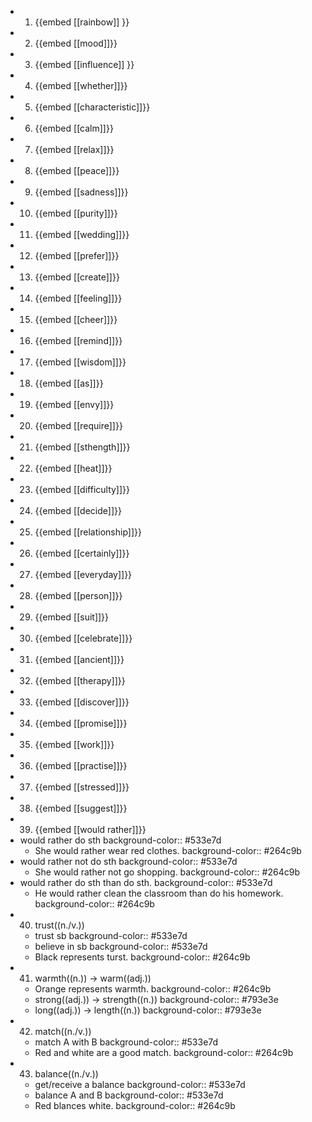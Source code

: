 -
  1. {{embed [[rainbow]] }}
-
  2. {{embed [[mood]]}}
-
  3. {{embed [[influence]] }}
-
  4. {{embed [[whether]]}}
-
  5. {{embed [[characteristic]]}}
-
  6. {{embed [[calm]]}}
-
  7. {{embed [[relax]]}}
-
  8. {{embed [[peace]]}}
-
  9. {{embed [[sadness]]}}
-
  10. {{embed [[purity]]}}
-
  11. {{embed [[wedding]]}}
-
  12. {{embed [[prefer]]}}
-
  13. {{embed [[create]]}}
-
  14. {{embed [[feeling]]}}
-
  15. {{embed [[cheer]]}}
-
  16. {{embed [[remind]]}}
-
  17. {{embed [[wisdom]]}}
-
  18. {{embed [[as]]}}
-
  19. {{embed [[envy]]}}
-
  20. {{embed [[require]]}}
-
  21. {{embed [[sthength]]}}
-
  22. {{embed [[heat]]}}
-
  23. {{embed [[difficulty]]}}
-
  24. {{embed [[decide]]}}
-
  25. {{embed [[relationship]]}}
-
  26. {{embed [[certainly]]}}
-
  27. {{embed [[everyday]]}}
-
  28. {{embed [[person]]}}
-
  29. {{embed [[suit]]}}
-
  30. {{embed [[celebrate]]}}
-
  31. {{embed [[ancient]]}}
-
  32. {{embed [[therapy]]}}
-
  33. {{embed [[discover]]}}
-
  34. {{embed [[promise]]}}
-
  35. {{embed [[work]]}}
-
  36. {{embed [[practise]]}}
-
  37. {{embed [[stressed]]}}
-
  38. {{embed [[suggest]]}}
-
  39. {{embed [[would rather]]}}
- would rather do sth
  background-color:: #533e7d
	- She would rather wear red clothes.
	  background-color:: #264c9b
- would rather not do sth
  background-color:: #533e7d
	- She would rather not go shopping.
	  background-color:: #264c9b
- would rather do sth than do sth.
  background-color:: #533e7d
	- He would rather clean the classroom than do his homework.
	  background-color:: #264c9b
- 40. trust((n./v.))
	- trust sb
	  background-color:: #533e7d
	- believe in sb
	  background-color:: #533e7d
	- Black represents turst.
	  background-color:: #264c9b
- 41. warmth((n.)) -> warm((adj.))
	- Orange represents warmth.
	  background-color:: #264c9b
	- strong((adj.)) -> strength((n.))
	  background-color:: #793e3e
	- long((adj.)) -> length((n.))
	  background-color:: #793e3e
- 42. match((n./v.))
	- match A with B
	  background-color:: #533e7d
	- Red and white are a good match.
	  background-color:: #264c9b
- 43. balance((n./v.))
	- get/receive a balance
	  background-color:: #533e7d
	- balance A and B
	  background-color:: #533e7d
	- Red blances white.
	  background-color:: #264c9b